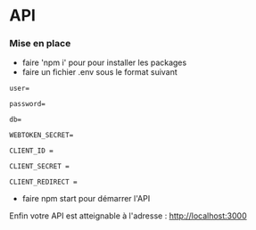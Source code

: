 # API
 ### Mise en place
- faire 'npm i' pour pour installer les packages
- faire un fichier .env sous le format suivant

`user=`

`password=`

`db=`

`WEBTOKEN_SECRET=`

`CLIENT_ID =`

`CLIENT_SECRET =`

`CLIENT_REDIRECT = `

- faire npm start pour démarrer l'API

Enfin votre API est atteignable à l'adresse : [http://localhost:3000](http://localhost:3000)
